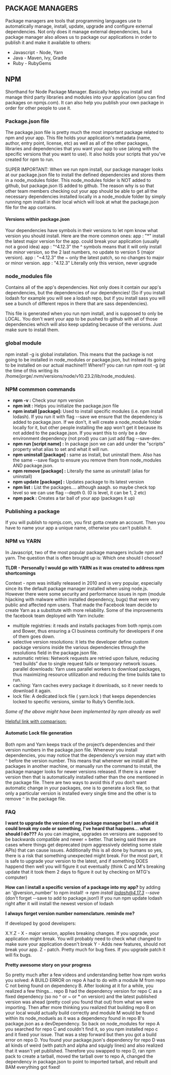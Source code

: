 ## PACKAGE MANAGERS 

Package managers are tools that programming languages use to automatically manage, install, update, upgrade and configure external dependencies. Not only does it manage external dependencies, but a package manager also allows us to package our applications in order to publish it and make it available to others:

* Javascript - Node, Yarn
* Java - Maven, Ivy, Gradle
* Ruby - RubyGems

## NPM

Shorthand for Node Package Manager. Basically helps you install and manage third party libraries and modules into your application (you can find packages on npmjs.com). It can also help you publish your own package in order for other people to use it.

### Package.json file

The package.json file is pretty much the most important package related to npm and your app. This file holds your application's metadata (name, author, entry point, license, etc) as well as all of the other packages, libraries and dependencies that you want your app to use (along with the specific versions that you want to use). It also holds your scripts that you've created for npm to run.

SUPER IMPORTANT: When we run npm install, our package manager looks at our package.json file to install the defined dependencies and stores them in a node_modules folder. This node_modules folder is NOT added to github, but package.json IS added to github. The reason why is so that other team members checking out your app should be able to get all the necessary dependencies installed locally in a node_module folder by simply running npm install in their local which will look at what the package.json file for the app contains. 

#### Versions within package.json

Your dependencies have symbols in their versions to let npm know what version you should install. Here are the more common ones:
 app : "*" install the latest major version for the app. could break your application (usually not a good idea)
 app : "^4.12.3"  the ^ symbols means that it will only install the *minor* version, so the 2 last numbers, no update to version 5 (major version).
 app : "~4.12.3"  the ~ only the latest patch, so no changes to major or minor version.
 app : "4.12.3" Literally only this version, never upgrade


### node_modules file

Contains all of the app's dependencies. Not only does it contain our app's dependencies, but the dependencies of our dependencies! (So if you install lodash for example you will see a lodash repo, but if you install sass you will see a bunch of different repos in there that are sass dependencies). 

This file is generated when you run npm install, and is supposed to only be LOCAL. You don't want your app to be pushed to github with all of those dependencies which will also keep updating because of the versions. Just make sure to install them.

### global module

npm install -g is global installation. This means that the package is not going to be installed in node_modules or package.json, but instead its going to be installed on our actual machine!!! Where!? you can run npm root -g (at the time of this writing its /home/jorge/.nvm/versions/node/v10.23.2/lib/node_modules). 


### NPM commmon commands

* **npm -v :** Check your npm version
* **npm init :** Helps you initialize the package.json file
* **npm install [package]:** Used to install specific modules (i.e. npm install lodash). If you run it with flag --save we ensure that the dependency is added to package.json. If we don't, it will create a node_module folder locally for it, but other people installing the app won't get it because its not added to the package.json. If you want this to only be a dev environment dependency (not prod) you can just add flag --save-dev. 
* **npm run [script name] :** In package json we can add under the "scripts" property what alias to set and what it will run. 
* **npm uninstall [package] :** same as install, but uninstall them. Also has the same --save flags to ensure you remove them from node_modules AND package.json.
* **npm remove [package] :** Literally the same as uninstall! (alias for uninstall)
* **npm update [package] :** Updates package to its latest version
* **npm list :** List the packages.... although aaagh. so maybe check top level so we can use flag --depth 0. (0 is level, it can be 1, 2 etc)
* **npm pack :** Creates a tar ball of your app (packages it up)

### Publishing a package

If you will publish to npmjs.com, you first gotta create an account. Then you have to name your app a unique name, otherwise you can't publish it.

### NPM vs YARN

In Javascript, two of the most popular package managers include npm and yarn. The question that is often brought up is: Which one should I choose? 

**TLDR - Personally I would go with YARN as it was created to address npm shortcomings**

Context - npm was initially released in 2010 and is very popular, especially since its the default package manager installed when using node.js. However there were some security and performance issues in npm (module hijacking with malware within installed dependency, bugs) that were very public and affected npm users. That made the Facebook team decide to create Yarn as a substitute with more reliability. Some of the improvements the facebook team deployed with Yarn include:

* multiple registries: it reads and installs packages from both npmjs.com and Bower, thus ensuring a CI business continuity for developers if one of them goes down.
* selective version resolutions: it lets the developer define custom package versions inside the various dependencies through the resolutions field in the package.json file.
* automatic retries: Network requests are retried upon failure, reducing “red builds” due to single request fails or temporary network issues.
parallel downloads: Yarn uses parallel workers to download packages, thus maximizing resource utilization and reducing the time builds take to run.
* caching: Yarn caches every package it downloads, so it never needs to download it again.
* lock file: A dedicated lock file ( yarn.lock ) that keeps dependencies locked to specific versions, similar to Ruby’s Gemfile.lock.

*Some of the above might have been implemented by npm already as well*

[Helpful link with comparison:](https://www.ryadel.com/en/yarn-vs-npm-pnpm-2019/)


#### Automatic Lock file generation

Both npm and Yarn keeps track of the project’s dependencies and their version numbers in the package.json file. Whenever you install dependencies, you may notice that the dependency’s version may start with `^` before the version number. This means that whenever we install all the packages in another machine, or manually run the command to install, the package manager looks for newer versions released. If there is a newer version then that is automatically installed rather than the one mentioned in the package file. There are two ways to avoid this if you don’t want automatic change in your packages, one is to generate a lock file, so that only a particular version is installed every single time and the other is to remove `^` in the package file.



### FAQ

**I want to upgrade the version of my package manager but I am afraid it could break my code or something, I've heard that happens... what should I do???**
As you can imagine, upgrades on versions are supposed to be backwards compatible and newer = better. That being said there are cases where things get deprecated (npm aggressively deleting some stale APIs) that can cause issues. Additionally this is all done by humans so yes, there is a risk that something unexpected might break. For the most part, it is safe to upgrade your version to the latest, and if something DOES happend then well you will figure it out eventually (think C and M's breaking update that it took them 2 days to figure it out by checking on MTG's computer)

**How can I install a specific version of a package into my app?**
by adding an '@version_number' to npm install! -> *npm install lodash@4.17.3 --save* (don't forget --save to add to package.json!) If you run npm update lodash right after it will install the newest version of lodash

**I always forget version number nomenclature. reminde me?**

If developed by good developers:

X.Y.Z -
X - major version, applies breaking changes. If you upgrade, your application might break. You will probably need to check what changed to make sure your application doesn't break
Y - Adds new features, should not break your app.
Z - patch. Pretty much for bug fixes. If you upgrade patch it will fix bugs.

**Pretty awesome story on your progress**

So pretty much after a few videos and understanding better how npm works you solved: A BUILD ERROR on repo A  had to do with a module M from repo C not being found on dependency B. After looking at it for a while, you realized a few things... repo B had the dependency version for repo C as a fixed dependency (so no ^ or ~ or * on version) and the latest published version was ahead (pretty cool you found that out) from what we were importing. Then after more thinking you realized that building repo B on your local would actually build correctly and module M would be found within its node_moduels as it was a dependency found in repo B's package.json as a devDependency. So back on node_modules for repo A you searched for repo C and couldn't find it, so you npm installed repo c and it fixed your issue. That was a step forward but then you got a build error on repo D. You found your package.json's dependency for repo D was all kinds of weird (with patch and alpha and squigly lines) and also realized that it wasn't yet published. Therefore you swapped to repo D, ran npm pack to create a tarball, moved the tarball over to repo A, changed the dependency in package.json to point to imported tarball, and rebuilt and BAM everything got fixed!